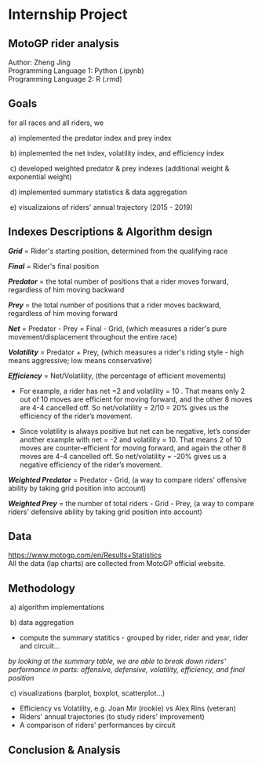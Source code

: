 # Internship Project <br>
## MotoGP rider analysis

Author: Zheng Jing <br>
Programming Language 1: Python (.ipynb) <br>
Programming Language 2: R (.rmd) <br>

## Goals

for all races and all riders, we

​ a) implemented the predator index and prey index

​ b) implemented the net index, volatility index, and efficiency index

​ c) developed weighted predator & prey indexes (additional weight & exponential weight)

​ d) implemented summary statistics & data aggregation

​ e) visualizaions of riders' annual trajectory (2015 - 2019)

## Indexes Descriptions & Algorithm design


***Grid*** = Rider's starting position, determined from the qualifying race

***Final*** = Rider's final position

***Predator*** = the total number of positions that a rider moves forward, regardless of him moving backward

***Prey*** = the total number of positions that a rider moves backward, regardless of him moving forward

***Net*** = Predator - Prey = Final - Grid, (which measures a rider's pure movement/displacement throughout the entire race)

***Volatility*** = Predator + Prey, (which measures a rider's riding style - high means aggressive; low means conservative)

***Efficiency*** = Net/Volatility, (the percentage of efficient movements)

- For example, a rider has net =2 and volatility = 10 . That means only 2 out of 10 moves are efficient for moving forward, and the other 8 moves are 4-4 cancelled off. So net/volatility = 2/10 = 20% gives us the efficiency of the rider’s movement.

- Since volatility is always positive but net can be negative, let’s consider another example with net = -2 and volatility = 10. That means 2 of 10 moves are counter-efficient for moving forward, and again the other 8 moves are 4-4 cancelled off. So net/volatility = -20% gives us a negative efficiency of the rider’s movement.

***Weighted Predator*** = Predator - Grid, (a way to compare riders' offensive ability by taking grid position into account)

***Weighted Prey*** = the number of total riders - Grid - Prey, (a way to compare riders' defensive ability by taking grid position into account)


## Data
https://www.motogp.com/en/Results+Statistics <br>
All the data (lap charts) are collected from MotoGP official website. <br>


## Methodology

​ a) algorithm implementations

​ b) data aggregation <br>

- compute the summary statitics - grouped by rider, rider and year, rider and circuit...

*by looking at the summary table, we are able to break down riders' performance in parts: offensive, defensive, volatility, efficiency, and final position*

​ c) visualizations (barplot, boxplot, scatterplot...) <br>
 
- Efficiency vs Volatility, e.g. Joan Mir (rookie) vs Alex Rins (veteran) <br>
- Riders' annual trajectories (to study riders' improvement)
- A comparison of riders' performances by circuit <br>

## Conclusion & Analysis
